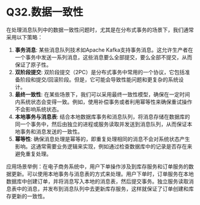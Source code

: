 # Q32.数据一致性

在处理消息队列中的数据一致性问题时，尤其是在分布式事务的场景下，我们通常采用以下策略：

1. **事务消息**: 某些消息队列技术如Apache Kafka支持事务消息。这允许生产者在一个事务中发送一系列消息，这些消息要么全部提交，要么全部不提交，从而保证了原子性。
2. **双阶段提交**: 双阶段提交（2PC）是分布式事务中常用的一个协议，它包括准备阶段和提交/回滚阶段。但是，它可能会导致性能问题和更复杂的系统设计。
3. **最终一致性**: 在某些场景下，我们可以采用最终一致性模型，确保在一定时间内系统状态会变得一致。例如，使用补偿事务或者利用幂等性来确保重试操作不会影响系统状态。
4. **本地事务与消息表**: 结合本地数据库事务和消息队列，将消息存储在数据库的同一个事务中，然后由独立的进程或服务读取并发送到消息队列，从而保证本地事务和消息发送的一致性。
5. **幂等性**: 确保消息处理是幂等的，即重复处理相同的消息不会对系统状态产生影响。这通常需要业务逻辑来实现，例如通过检查数据库中的记录是否存在来避免重复处理。

应用场景举例：在电子商务系统中，用户下单操作涉及到库存服务和订单服务的数据更新。可以使用本地事务与消息表的方式来处理。用户下单时，订单服务在本地数据库中创建订单，并将消息写入本地的消息表，然后提交事务。独立服务读取消息表中的消息，并发布到消息队列中去更新库存服务，这样就保证了订单创建和库存更新的一致性。